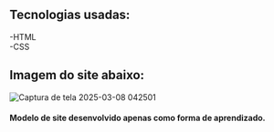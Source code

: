 
## Tecnologias usadas:

-HTML <br/>
-CSS

## Imagem do site abaixo: 

![Captura de tela 2025-03-08 042501](https://github.com/user-attachments/assets/30985de9-1758-4e94-a22f-8ceee8bff000)


#### Modelo de site desenvolvido apenas como forma de aprendizado. 

